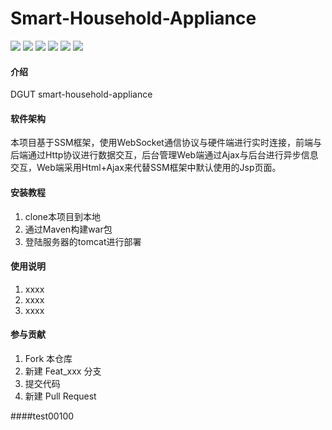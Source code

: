 # Smart-Household-Appliance
![](https://img.shields.io/badge/JDK-JDK1.8-brightgreen) 
![](https://img.shields.io/badge/Spring-v4.1.3-brightgreen)
![](https://img.shields.io/badge/Maven-v3.6.1-brightgreen)
![](https://img.shields.io/badge/MySql-v5.1.47-blue)
![](https://img.shields.io/badge/Tomcat-v7.0.103-blue)
![](https://img.shields.io/badge/Author-Andrew%20Cheung-lightgrey)

#### 介绍
DGUT smart-household-appliance

#### 软件架构
本项目基于SSM框架，使用WebSocket通信协议与硬件端进行实时连接，前端与后端通过Http协议进行数据交互，后台管理Web端通过Ajax与后台进行异步信息交互，Web端采用Html+Ajax来代替SSM框架中默认使用的Jsp页面。


#### 安装教程

1.  clone本项目到本地
2.  通过Maven构建war包
3.  登陆服务器的tomcat进行部署

#### 使用说明

1.  xxxx
2.  xxxx
3.  xxxx

#### 参与贡献

1.  Fork 本仓库
2.  新建 Feat_xxx 分支
3.  提交代码
4.  新建 Pull Request

####test00100
